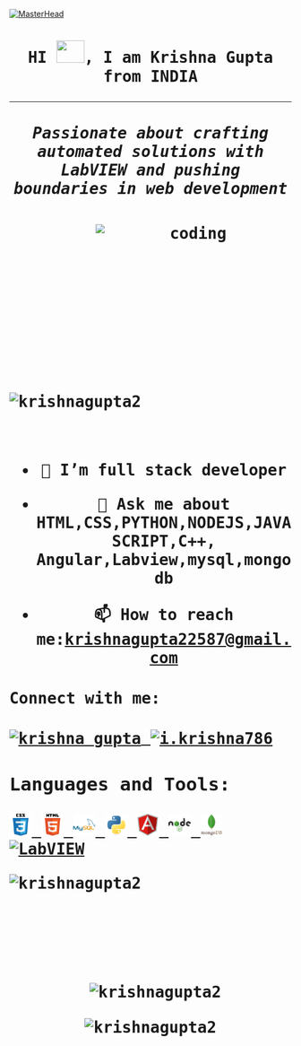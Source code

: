 [![MasterHead](https://www.digitalsolutionservices.com/img/services/web%20development.gif)](https://github.com/Kriashnagupta2)

<div align="center"><h1><samp>HI <img src="https://raw.githubusercontent.com/nixin72/nixin72/master/wave.gif" height="40px" width="50px">, I am Krishna Gupta from INDIA
<hr>
<h5 align="center">Passionate about crafting automated solutions with LabVIEW and pushing boundaries in web development</h5>

<img align="right" width="350px" height="300px" src="https://media4.giphy.com/media/qgQUggAC3Pfv687qPC/giphy.gif" alt="coding">

<p align="left"> <img src="https://komarev.com/ghpvc/?username=krishnagupta2&label=Profile%20views&color=0e75b6&style=flat" alt="krishnagupta2" /> </p>

<p align="left"> <a href="https://twitter.com/" target="blank"><img src="https://img.shields.io/twitter/follow/?logo=twitter&style=for-the-badge" alt="" /></a> </p>

- 🌱 I’m **full stack developer**

- 💬 Ask me about **HTML,CSS,PYTHON,NODEJS,JAVASCRIPT,C++, Angular,Labview,mysql,mongodb**

- 📫 How to reach me:**krishnagupta22587@gmail.com**

<h4 align="left">Connect with me:</h4>
<p align="left">
  <a href="https://in.linkedin.com/in/krishna-gupta-54113120a" target="blank">
    <img align="center" src="https://raw.githubusercontent.com/rahuldkjain/github-profile-readme-generator/master/src/images/icons/Social/linked-in-alt.svg" alt="krishna gupta" height="30" width="40" />
  </a>
  <a href="https://instagram.com/i.krishna786" target="blank">
    <img align="center" src="https://raw.githubusercontent.com/rahuldkjain/github-profile-readme-generator/master/src/images/icons/Social/instagram.svg" alt="i.krishna786" height="30" width="40" />
  </a>
</p>

<h3 align="left">Languages and Tools:</h3>
<p align="left"> 
  <a href="https://www.w3schools.com/css/" target="_blank" rel="noreferrer">
    <img src="https://raw.githubusercontent.com/devicons/devicon/master/icons/css3/css3-original-wordmark.svg" alt="CSS3" width="40" height="40"/>
  </a> 
  <a href="https://www.w3.org/html/" target="_blank" rel="noreferrer">
    <img src="https://raw.githubusercontent.com/devicons/devicon/master/icons/html5/html5-original-wordmark.svg" alt="HTML5" width="40" height="40"/>
  </a> 
  <a href="https://www.mysql.com/" target="_blank" rel="noreferrer">
    <img src="https://raw.githubusercontent.com/devicons/devicon/master/icons/mysql/mysql-original-wordmark.svg" alt="MySQL" width="40" height="40"/>
  </a> 
  <a href="https://www.python.org" target="_blank" rel="noreferrer">
    <img src="https://raw.githubusercontent.com/devicons/devicon/master/icons/python/python-original.svg" alt="Python" width="40" height="40"/>
  </a>
  <a href="https://angular.io/" target="_blank" rel="noreferrer">
    <img src="https://raw.githubusercontent.com/devicons/devicon/master/icons/angularjs/angularjs-original.svg" alt="Angular" width="40" height="40"/>
  </a>
  <a href="https://nodejs.org/" target="_blank" rel="noreferrer">
    <img src="https://raw.githubusercontent.com/devicons/devicon/master/icons/nodejs/nodejs-original-wordmark.svg" alt="Node.js" width="40" height="40"/>
  </a>
  <a href="https://www.mongodb.com/" target="_blank" rel="noreferrer">
    <img src="https://raw.githubusercontent.com/devicons/devicon/master/icons/mongodb/mongodb-original-wordmark.svg" alt="MongoDB" width="40" height="40"/>
  </a>
  <a href="https://www.ni.com/en-us/shop/labview.html" target="_blank" rel="noreferrer">
    <img src="https://static-00.iconduck.com/assets.00/labview-icon-512x322-pl8nbbou.png" alt="LabVIEW" width="60" height="40"/>
  </a>
</p>

<p><img align="left" src="https://github-readme-stats.vercel.app/api/top-langs?username=krishnagupta2&show_icons=true&locale=en&layout=compact" alt="krishnagupta2" /></p>

<br><br><br><br><br><p>&nbsp;<img align="center" src="https://github-readme-stats.vercel.app/api?username=krishnagupta2&show_icons=true&locale=en" alt="krishnagupta2" /></p>

<p><img align="center" src="https://github-readme-streak-stats.herokuapp.com/?user=krishnagupta2&" alt="krishnagupta2" /></p>
